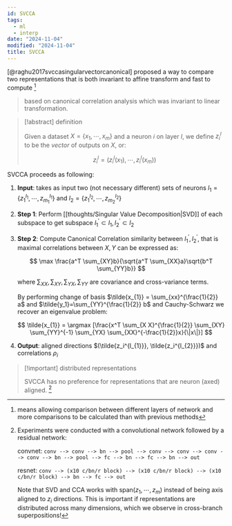 ```yaml
---
id: SVCCA
tags:
  - ml
  - interp
date: "2024-11-04"
modified: "2024-11-04"
title: SVCCA
---
```


[@raghu2017svccasingularvectorcanonical] proposed a way to compare two representations that is both invariant to affine transform and fast to compute [^explain]

[^explain]: means allowing comparison between different layers of network and more comparisons to be calculated than with previous methods

> based on canonical correlation analysis which was invariant to linear transformation.

> [!abstract] definition
>
> Given a dataset $X = \{x_{1},\cdots, x_m\}$ and a neuron $i$ on layer $l$, we define $z_i^l$ to be the _vector_ of outputs on $X$, or:
>
> $$
> z^l_i = (z^l_i(x_1), \cdots, z^l_i(x_m))
> $$

SVCCA proceeds as following:

1. **Input**: takes as input two (not necessary different) sets of neurons $l_{1} = \{z_1^{l_{1}}, \cdots, z_{m_{1}}^{l_1}\}$ and $l_{2} = \{z_1^{l_2}, \cdots, z_{m_2}^{l_{2}}\}$

2. **Step 1**: Perform [[thoughts/Singular Value Decomposition|SVD]] of each subspace to get subspace $l^{'}_1 \subset l_1, l^{'}_2 \subset l_2$

3. **Step 2**: Compute Canonical Correlation similarity between $l^{'}_1, l^{'}_2$, that is maximal correlations between $X,Y$ can be expressed as:

   $$
   \max \frac{a^T \sum_{XY}b}{\sqrt{a^T \sum_{XX}a}\sqrt{b^T \sum_{YY}b}}
   $$

   where $\sum_{XX}, \sum_{XY}, \sum_{YX}, \sum_{YY}$ are covariance and cross-variance terms.

   By performing change of basis $\tilde{x_{1}} = \sum_{xx}^{\frac{1}{2}} a$ and $\tilde{y_1}=\sum_{YY}^{\frac{1}{2}} b$ and Cauchy-Schwarz we recover an eigenvalue problem:

   $$
   \tilde{x_{1}} = \argmax [\frac{x^T \sum_{X X}^{\frac{1}{2}} \sum_{XY} \sum_{YY}^{-1} \sum_{YX} \sum_{XX}^{-\frac{1}{2}}x}{\|x\|}]
   $$

4. **Output**: aligned directions $(\tilde{z_i^{l_{1}}}, \tilde{z_i^{l_{2}}})$ and correlations $\rho_i$

> [!important] distributed representations
>
> SVCCA has no preference for representations that are neuron (axed) aligned. [^testnet]

[^testnet]: Experiments were conducted with a convolutional network followed by a residual network:

    convnet: `conv --> conv --> bn --> pool --> conv --> conv --> conv --> conv --> bn --> pool --> fc --> bn --> fc --> bn --> out`

    resnet: `conv --> (x10 c/bn/r block) --> (x10 c/bn/r block) --> (x10 c/bn/r block) --> bn --> fc --> out`

    Note that SVD and CCA works with $\text{span}(z_1, \cdots, z_m)$ instead of being axis aligned to $z_i$ directions. This is important if representations are distributed across many dimensions, which we observe in cross-branch superpositions!
